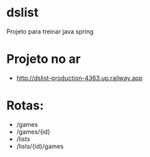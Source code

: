 # dslist
Projeto para treinar java spring

# Projeto no ar
- http://dslist-production-4363.up.railway.app

# Rotas:
- /games
- /games/{id}
- /lists
- /lists/{id}/games
